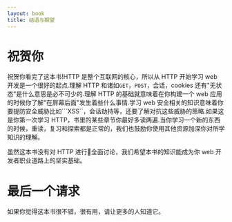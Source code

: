 ```yaml
---
layout: book
title: 结语与期望
---
```


# 祝贺你
祝贺你看完了这本书!HTTP 是整个互联网的核心，所以从 HTTP 开始学习 web 开发是一个很好的起点.理解 HTTP 和诸如```GET```，```POST```，会话，cookies 还有"无状态"是什么意思是必不可少的.理解 HTTP 的基础就意味着在你构建一个 web 应用的时候你了解"在屏幕后面"发生着些什么事情.学习 web 安全相关的知识意味着你要提防安全威胁比如```XSS``，会话劫持等，还要了解对抗这些威胁的策略.如果这是你第一次学习 HTTP，书里的某些章节你最好多读两遍.当你学习一个新的东西的时候，重读，复习和探索都是正常的，我们也鼓励你使用其他资源加深你对所学知识的理解。

虽然这本书没有对 HTTP 进行全面讨论，我们希望本书的知识能成为你 web 开发者职业道路上的坚实基础。

# 最后一个请求
如果你觉得这本书很不错，很有用，请让更多的人知道它。
